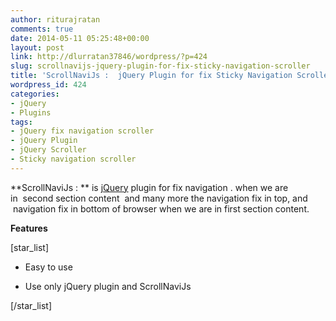 ```yaml
---
author: riturajratan
comments: true
date: 2014-05-11 05:25:48+00:00
layout: post
link: http://dlurratan37846/wordpress/?p=424
slug: scrollnavijs-jquery-plugin-for-fix-sticky-navigation-scroller
title: 'ScrollNaviJs :  jQuery Plugin for fix Sticky Navigation Scroller'
wordpress_id: 424
categories:
- jQuery
- Plugins
tags:
- jQuery fix navigation scroller
- jQuery Plugin
- jQuery Scroller
- Sticky navigation scroller
---
```


**ScrollNaviJs : ** is [jQuery](http://jquery.com/) plugin for fix navigation . when we are in  second section content  and many more the navigation fix in top, and  navigation fix in bottom of browser when we are in first section content.

**Features**

[star_list]



	
  * Easy to use

	
  * Use only jQuery plugin and ScrollNaviJs


[/star_list]
